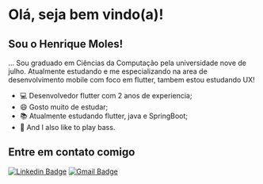 # Olá, seja bem vindo(a)!

## Sou o Henrique Moles!

… Sou graduado em Ciências da Computação pela universidade nove de julho. Atualmente estudando e me especializando na area de desenvolvimento mobile com foco em flutter, tambem estou estudando UX!


 - 💻 Desenvolvedor flutter com 2 anos de experiencia;
 - 😄 Gosto muito de estudar;
 - 📚 Atualmente estudando flutter, java e SpringBoot;
 - 🎸 And I also like to play bass.


## Entre em contato comigo
[![Linkedin Badge](https://img.shields.io/badge/-LinkedIn-blue?style=flatsquare&logo=Linkedin&logoColor=white&link=https://www.linkedin.com/in/jrmarcelo/)](https://www.linkedin.com/in/henrique-moles/)
[![Gmail Badge](https://img.shields.io/badge/-Gmail-c14438?style=flat-square&logo=Gmail&logoColor=white&link=mailto:seu_email)](mailto:henriquemoles@gmail.com)
